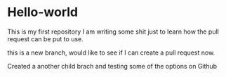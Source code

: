 # Hello-world
This is my first repository
I am writing some shit just to learn how the pull request can be put to use.



this is a new branch, would like to see if I can create a pull request now.


Created a another child brach and testing some of the options on Github
